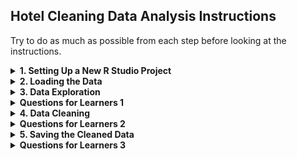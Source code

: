 ## Hotel Cleaning Data Analysis Instructions
Try to do as much as possible from each step before looking at the instructions.

<details>
<summary><b> 1. Setting Up a New R Studio Project</b></summary>
1. **Navigate to Posit.cloud** in your web browser. <br>
2. **Open a new R Studio project** in Posit Cloud.
</details>

<details>
<summary><b> 2. Loading the Data</b></summary>
1. **Upload the Dataset:**
   - In Posit Cloud, go to the "Files" pane and click on "Upload."  <br>
   - Upload the `hotel_bookings.csv` file.

2. **Load the Dataset:**
   - Use the `read.csv` function to load the hotel bookings dataset.
   ```r
   hotel_data <- read.csv("hotel_bookings.csv")
   ```
</details>

<details>
<summary><b>  3. Data Exploration </b></summary>
1. **View the Data:** Use the `View` function to open the dataset in a spreadsheet-like view.
   ```r
   View(hotel_data)
   ```

2. **Summary Statistics:** Get a summary of the dataset to understand the basic statistics.
   ```r
   summary(hotel_data)
   ```

3. **Structure of Data:** Check the structure to understand the data types and dimensions.
   ```r
   str(hotel_data)
   ```

4. **Data Types in R:**
   - **Numeric:** Represents numbers.  <br>
   - **Integer:** Represents integer values (whole numbers).  <br>
   - **Character:** Represents text or string data.  <br>
   - **Factor:** Represents categorical data and can have levels.  <br>
   - **Logical:** Represents TRUE or FALSE values.  <br>
   - **Date/Time:** Represents date and time values.  <br>
</details>

<details>
<summary><b>  Questions for Learners 1</b></summary>
- How many rows and columns are in the dataset?  <br>
- What are the first few entries in the `hotel` column?  <br>
- What is the average lead time for bookings?  <br>
- What is the data type of the `arrival_date_year` column?  <br>
</details>

<details>
<summary><b>  4. Data Cleaning </b></summary>
1. **Load `dplyr` Library:** Install and load the `dplyr` library for data manipulation.
   ```r
   install.packages("dplyr")
   library(dplyr)
   ```

2. **Handle Missing Values:**
   - Check for missing values:
     ```r
     colSums(is.na(hotel_data))
     ```
   - Fill missing values in the `children` column with the median value:
     ```r
     hotel_data <- hotel_data %>%
         mutate(children = ifelse(is.na(children), median(children, na.rm = TRUE), children))
     ```
   - Verify that missing values have been filled:
     ```r
     colSums(is.na(hotel_data))
     ```

3. **Convert Data Types:** Convert data types if necessary.
   - Convert `hotel` to factor:
     ```r
     hotel_data <- hotel_data %>%
         mutate(hotel = as.factor(hotel))
     ```
   - Convert `arrival_date_year` to integer:
     ```r
     hotel_data <- hotel_data %>%
         mutate(arrival_date_year = as.integer(arrival_date_year))
     ```

4. **Remove Duplicates:**
   - Remove duplicate rows:
     ```r
     hotel_data <- hotel_data[!duplicated(hotel_data), ]
     ```

5. **Handle Outliers:** Remove outliers in the `adr` column (average daily rate).
   - Calculate the mean and standard deviation of `adr`:
     ```r
     mean_adr <- mean(hotel_data$adr, na.rm = TRUE)
     sd_adr <- sd(hotel_data$adr, na.rm = TRUE)
     ```
   - Remove outliers beyond 3 standard deviations:
     ```r
     hotel_data <- hotel_data %>%
         filter(adr < mean_adr + 3 * sd_adr)
     ```
</details>

<details>
<summary><b>  Questions for Learners 2</b></summary>
- How many missing values are there in the `children` column before and after filling them?  <br>
- Why might you choose to fill missing values with the median instead of the mean?  <br>
- What data type is the `hotel` column after conversion?  <br>
- What data type is the `arrival_date_year` column after conversion?  <br>
- How many duplicate rows were found and removed?  <br>
- What criteria did you use to remove outliers in the `adr` column?  <br>
</details>

<details>
<summary><b> 5. Saving the Cleaned Data </b></summary>
1. **Save the Cleaned Data for Future Use:**
   ```r
   write.csv(hotel_data, "Cleaned_Hotel_Bookings.csv", row.names = FALSE)
   ```
</details>

<details>
<summary><b> Questions for Learners 3</b></summary>
- What function is used to save a dataframe to a CSV file?  <br>
- Why is it important to save your cleaned data?
</details>
